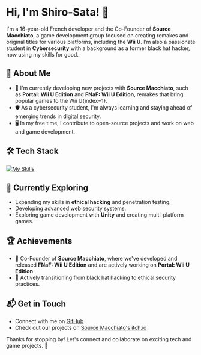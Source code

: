 # Hi, I'm Shiro-Sata! 👋

I'm a 16-year-old French developer and the Co-Founder of **Source Macchiato**, a game development group focused on creating remakes and original titles for various platforms, including the **Wii U**. I’m also a passionate student in **Cybersecurity** with a background as a former black hat hacker, now using my skills for good.

## 🚀 About Me

- 🔭 I'm currently developing new projects with **Source Macchiato**, such as **Portal: Wii U Edition** and **FNaF: Wii U Edition**, remakes that bring popular games to the Wii U{index=1}.
- 🛡️ As a cybersecurity student, I'm always learning and staying ahead of emerging trends in digital security.
- 🖥️ In my free time, I contribute to open-source projects and work on web and game development.

## 🛠️ Tech Stack

[![My Skills](https://skillicons.dev/icons?i=python,cpp,cs,unity)](https://skillicons.dev)

## 🌱 Currently Exploring

- Expanding my skills in **ethical hacking** and penetration testing.
- Developing advanced web security systems.
- Exploring game development with **Unity** and creating multi-platform games.

## 🏆 Achievements

- 🌟 Co-Founder of **Source Macchiato**, where we've developed and released **FNaF: Wii U Edition** and are actively working on **Portal: Wii U Edition**.
- 🚀 Actively transitioning from black hat hacking to ethical security practices.
  
## 📬 Get in Touch

- Connect with me on [GitHub](https://github.com/shiro-sata)
- Check out our projects on [Source Macchiato's itch.io](https://source-macchiato.itch.io/)

Thanks for stopping by! Let's connect and collaborate on exciting tech and game projects. 🚀
